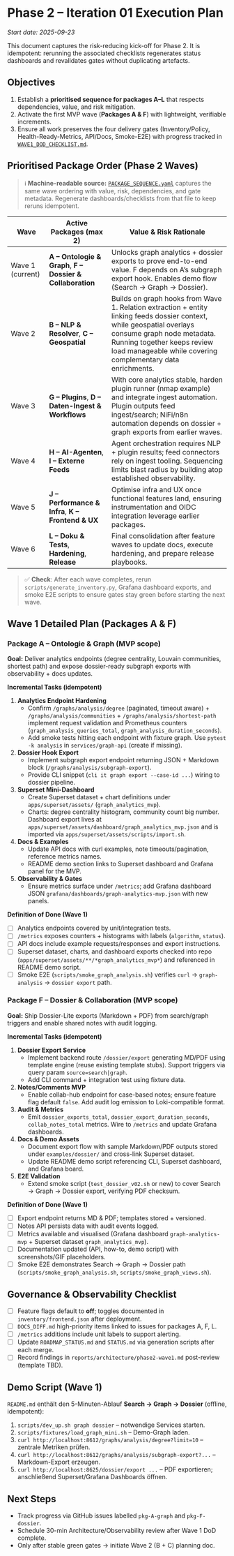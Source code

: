 # Phase 2 – Iteration 01 Execution Plan

_Start date: 2025-09-23_

This document captures the risk-reducing kick-off for Phase 2. It is idempotent: rerunning the associated checklists regenerates
status dashboards and revalidates gates without duplicating artefacts.

## Objectives

1. Establish a **prioritised sequence for packages A–L** that respects dependencies, value, and risk mitigation.
2. Activate the first MVP wave (**Packages A & F**) with lightweight, verifiable increments.
3. Ensure all work preserves the four delivery gates (Inventory/Policy, Health-Ready-Metrics, API/Docs, Smoke-E2E) with
   progress tracked in [`WAVE1_DOD_CHECKLIST.md`](WAVE1_DOD_CHECKLIST.md).

## Prioritised Package Order (Phase 2 Waves)

> ℹ️ **Machine-readable source:** [`PACKAGE_SEQUENCE.yaml`](PACKAGE_SEQUENCE.yaml) captures the same wave ordering with
> value, risk, dependencies, and gate metadata. Regenerate dashboards/checklists from that file to keep reruns idempotent.

| Wave | Active Packages (max 2) | Value & Risk Rationale |
| --- | --- | --- |
| Wave 1 (current) | **A – Ontologie & Graph**, **F – Dossier & Collaboration** | Unlocks graph analytics + dossier exports to prove end-to-end value. F depends on A’s subgraph export hook. Enables demo flow (Search → Graph → Dossier). |
| Wave 2 | **B – NLP & Resolver**, **C – Geospatial** | Builds on graph hooks from Wave 1. Relation extraction + entity linking feeds dossier context, while geospatial overlays consume graph node metadata. Running together keeps review load manageable while covering complementary data enrichments. |
| Wave 3 | **G – Plugins**, **D – Daten-Ingest & Workflows** | With core analytics stable, harden plugin runner (nmap example) and integrate ingest automation. Plugin outputs feed ingest/search; NiFi/n8n automation depends on dossier + graph exports from earlier waves. |
| Wave 4 | **H – AI-Agenten**, **I – Externe Feeds** | Agent orchestration requires NLP + plugin results; feed connectors rely on ingest tooling. Sequencing limits blast radius by building atop established observability. |
| Wave 5 | **J – Performance & Infra**, **K – Frontend & UX** | Optimise infra and UX once functional features land, ensuring instrumentation and OIDC integration leverage earlier packages. |
| Wave 6 | **L – Doku & Tests**, **Hardening**, **Release** | Final consolidation after feature waves to update docs, execute hardening, and prepare release playbooks. |

> ✅ **Check**: After each wave completes, rerun `scripts/generate_inventory.py`, Grafana dashboard exports, and smoke E2E scripts to ensure gates stay green before starting the next wave.

## Wave 1 Detailed Plan (Packages A & F)

### Package A – Ontologie & Graph (MVP scope)

**Goal:** Deliver analytics endpoints (degree centrality, Louvain communities, shortest path) and expose dossier-ready subgraph exports with observability + docs updates.

**Incremental Tasks (idempotent)**
1. **Analytics Endpoint Hardening**
   - Confirm `/graphs/analysis/degree` (paginated, timeout aware) + `/graphs/analysis/communities` + `/graphs/analysis/shortest-path` implement request validation and Prometheus counters (`graph_analysis_queries_total`, `graph_analysis_duration_seconds`).
   - Add smoke tests hitting each endpoint with fixture graph. Use `pytest -k analysis` in `services/graph-api` (create if missing).
2. **Dossier Hook Export**
   - Implement subgraph export endpoint returning JSON + Markdown block (`/graphs/analysis/subgraph-export`).
   - Provide CLI snippet (`cli it graph export --case-id ...`) wiring to dossier pipeline.
3. **Superset Mini-Dashboard**
   - Create Superset dataset + chart definitions under `apps/superset/assets/` (`graph_analytics_mvp`).
   - Charts: degree centrality histogram, community count big number. Dashboard export lives at `apps/superset/assets/dashboard/graph_analytics_mvp.json` and is imported via `apps/superset/assets/scripts/import.sh`.
4. **Docs & Examples**
   - Update API docs with curl examples, note timeouts/pagination, reference metrics names.
   - README demo section links to Superset dashboard and Grafana panel for the MVP.
5. **Observability & Gates**
   - Ensure metrics surface under `/metrics`; add Grafana dashboard JSON `grafana/dashboards/graph-analytics-mvp.json` with new panels.

**Definition of Done (Wave 1)**
- [ ] Analytics endpoints covered by unit/integration tests.
- [ ] `/metrics` exposes counters + histograms with labels (`algorithm`, `status`).
- [ ] API docs include example requests/responses and export instructions.
- [ ] Superset dataset, charts, and dashboard exports checked into repo (`apps/superset/assets/**/*graph_analytics_mvp*`) and referenced in README demo script.
- [ ] Smoke E2E (`scripts/smoke_graph_analysis.sh`) verifies `curl` → `graph-analysis` → `dossier export` path.

### Package F – Dossier & Collaboration (MVP scope)

**Goal:** Ship Dossier-Lite exports (Markdown + PDF) from search/graph triggers and enable shared notes with audit logging.

**Incremental Tasks (idempotent)**
1. **Dossier Export Service**
   - Implement backend route `/dossier/export` generating MD/PDF using template engine (reuse existing template stubs). Support triggers via query param `source=search|graph`.
   - Add CLI command + integration test using fixture data.
2. **Notes/Comments MVP**
   - Enable collab-hub endpoint for case-based notes; ensure feature flag default `false`. Add audit log emission to Loki-compatible format.
3. **Audit & Metrics**
   - Emit `dossier_exports_total`, `dossier_export_duration_seconds`, `collab_notes_total` metrics. Wire to `/metrics` and update Grafana dashboards.
4. **Docs & Demo Assets**
   - Document export flow with sample Markdown/PDF outputs stored under `examples/dossier/` and cross-link Superset dataset.
   - Update README demo script referencing CLI, Superset dashboard, and Grafana board.
5. **E2E Validation**
   - Extend smoke script (`test_dossier_v02.sh` or new) to cover Search → Graph → Dossier export, verifying PDF checksum.

**Definition of Done (Wave 1)**
- [ ] Export endpoint returns MD & PDF; templates stored + versioned.
- [ ] Notes API persists data with audit events logged.
- [ ] Metrics available and visualised (Grafana dashboard `graph-analytics-mvp` + Superset dataset `graph_analytics_mvp`).
- [ ] Documentation updated (API, how-to, demo script) with screenshots/GIF placeholders.
- [ ] Smoke E2E demonstrates Search → Graph → Dossier path (`scripts/smoke_graph_analysis.sh`, `scripts/smoke_graph_views.sh`).

## Governance & Observability Checklist

- [ ] Feature flags default to **off**; toggles documented in `inventory/frontend.json` after deployment.
- [ ] `DOCS_DIFF.md` high-priority items linked to issues for packages A, F, L.
- [ ] `/metrics` additions include unit labels to support alerting.
- [ ] Update `ROADMAP_STATUS.md` and `STATUS.md` via generation scripts after each merge.
- [ ] Record findings in `reports/architecture/phase2-wave1.md` post-review (template TBD).

## Demo Script (Wave 1)

`README.md` enthält den 5-Minuten-Ablauf **Search → Graph → Dossier** (offline, idempotent):
1. `scripts/dev_up.sh graph dossier` – notwendige Services starten.
2. `scripts/fixtures/load_graph_mini.sh` – Demo-Graph laden.
3. `curl http://localhost:8612/graphs/analysis/degree?limit=10` – zentrale Metriken prüfen.
4. `curl http://localhost:8612/graphs/analysis/subgraph-export?...` – Markdown-Export erzeugen.
5. `curl http://localhost:8625/dossier/export ...` – PDF exportieren; anschließend Superset/Grafana Dashboards öffnen.

## Next Steps

- Track progress via GitHub issues labelled `pkg-A-graph` and `pkg-F-dossier`.
- Schedule 30-min Architecture/Observability review after Wave 1 DoD complete.
- Only after stable green gates → initiate Wave 2 (B + C) planning doc.

